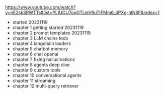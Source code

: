 https://www.youtube.com/watch?v=nE2skSRWTTs&list=PLIUOU7oqGTLieV9uTIFMm6_4PXg-hlN6F&index=1
- started 20231119
- chapter 1 getting started 20231119
- chapter 2 prompt templates 20231119
- chapter 3 LLM chains todo 
- chapter 4 langchain loaders
- chapter 5 chatbot memory
- chapter 6 chat openai
- chapter 7 fixing hallucinations
- chapter 8 agents deep dive
- chapter 9 custom tools
- chapter 10 conversational agents
- chapter 11 streaming
- chapter 12 multi-query retriever

